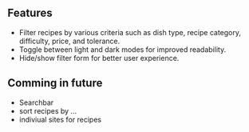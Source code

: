 ## Features

- Filter recipes by various criteria such as dish type, recipe category, difficulty, price, and tolerance.
- Toggle between light and dark modes for improved readability.
- Hide/show filter form for better user experience.

## Comming in future
- Searchbar
- sort recipes by ...
- indiviual sites for recipes
